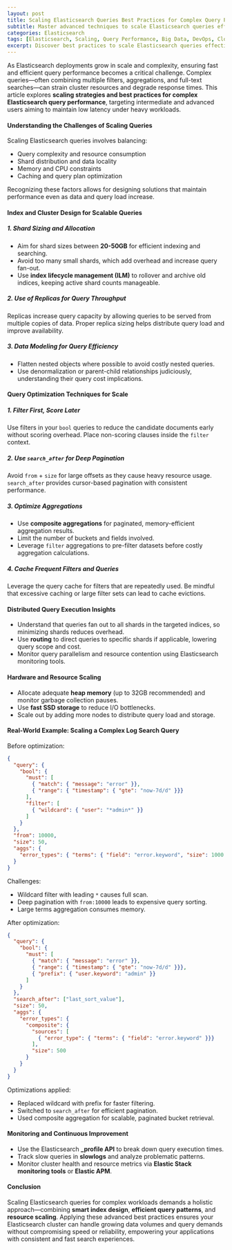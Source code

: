 ```yaml
---
layout: post
title: Scaling Elasticsearch Queries Best Practices for Complex Query Performance
subtitle: Master advanced techniques to scale Elasticsearch queries efficiently for complex workloads and high throughput environments
categories: Elasticsearch
tags: [Elasticsearch, Scaling, Query Performance, Big Data, DevOps, Cloud Native, Search Optimization]
excerpt: Discover best practices to scale Elasticsearch queries effectively. Learn how to optimize complex queries and improve cluster performance for large-scale search applications.
---
```

As Elasticsearch deployments grow in scale and complexity, ensuring fast and efficient query performance becomes a critical challenge. Complex queries—often combining multiple filters, aggregations, and full-text searches—can strain cluster resources and degrade response times. This article explores **scaling strategies and best practices for complex Elasticsearch query performance**, targeting intermediate and advanced users aiming to maintain low latency under heavy workloads.

#### Understanding the Challenges of Scaling Queries

Scaling Elasticsearch queries involves balancing:

- Query complexity and resource consumption
- Shard distribution and data locality
- Memory and CPU constraints
- Caching and query plan optimization

Recognizing these factors allows for designing solutions that maintain performance even as data and query load increase.

#### Index and Cluster Design for Scalable Queries

##### 1. Shard Sizing and Allocation

- Aim for shard sizes between **20-50GB** for efficient indexing and searching.
- Avoid too many small shards, which add overhead and increase query fan-out.
- Use **index lifecycle management (ILM)** to rollover and archive old indices, keeping active shard counts manageable.

##### 2. Use of Replicas for Query Throughput

Replicas increase query capacity by allowing queries to be served from multiple copies of data. Proper replica sizing helps distribute query load and improve availability.

##### 3. Data Modeling for Query Efficiency

- Flatten nested objects where possible to avoid costly nested queries.
- Use denormalization or parent-child relationships judiciously, understanding their query cost implications.

#### Query Optimization Techniques for Scale

##### 1. Filter First, Score Later

Use filters in your `bool` queries to reduce the candidate documents early without scoring overhead. Place non-scoring clauses inside the `filter` context.

##### 2. Use `search_after` for Deep Pagination

Avoid `from` + `size` for large offsets as they cause heavy resource usage. `search_after` provides cursor-based pagination with consistent performance.

##### 3. Optimize Aggregations

- Use **composite aggregations** for paginated, memory-efficient aggregation results.
- Limit the number of buckets and fields involved.
- Leverage `filter` aggregations to pre-filter datasets before costly aggregation calculations.

##### 4. Cache Frequent Filters and Queries

Leverage the query cache for filters that are repeatedly used. Be mindful that excessive caching or large filter sets can lead to cache evictions.

#### Distributed Query Execution Insights

- Understand that queries fan out to all shards in the targeted indices, so minimizing shards reduces overhead.
- Use **routing** to direct queries to specific shards if applicable, lowering query scope and cost.
- Monitor query parallelism and resource contention using Elasticsearch monitoring tools.

#### Hardware and Resource Scaling

- Allocate adequate **heap memory** (up to 32GB recommended) and monitor garbage collection pauses.
- Use **fast SSD storage** to reduce I/O bottlenecks.
- Scale out by adding more nodes to distribute query load and storage.

#### Real-World Example: Scaling a Complex Log Search Query

Before optimization:

```json
{
  "query": {
    "bool": {
      "must": [
        { "match": { "message": "error" }},
        { "range": { "timestamp": { "gte": "now-7d/d" }}}
      ],
      "filter": [
        { "wildcard": { "user": "*admin*" }}
      ]
    }
  },
  "from": 10000,
  "size": 50,
  "aggs": {
    "error_types": { "terms": { "field": "error.keyword", "size": 1000 }}
  }
}
```

Challenges:
- Wildcard filter with leading `*` causes full scan.
- Deep pagination with `from:10000` leads to expensive query sorting.
- Large terms aggregation consumes memory.

After optimization:

```json
{
  "query": {
    "bool": {
      "must": [
        { "match": { "message": "error" }},
        { "range": { "timestamp": { "gte": "now-7d/d" }}},
        { "prefix": { "user.keyword": "admin" }}
      ]
    }
  },
  "search_after": ["last_sort_value"],
  "size": 50,
  "aggs": {
    "error_types": {
      "composite": {
        "sources": [
          { "error_type": { "terms": { "field": "error.keyword" }}}
        ],
        "size": 500
      }
    }
  }
}
```

Optimizations applied:
- Replaced wildcard with prefix for faster filtering.
- Switched to `search_after` for efficient pagination.
- Used composite aggregation for scalable, paginated bucket retrieval.

#### Monitoring and Continuous Improvement

- Use the Elasticsearch **_profile API** to break down query execution times.
- Track slow queries in **slowlogs** and analyze problematic patterns.
- Monitor cluster health and resource metrics via **Elastic Stack monitoring tools** or **Elastic APM**.

#### Conclusion

Scaling Elasticsearch queries for complex workloads demands a holistic approach—combining **smart index design**, **efficient query patterns**, and **resource scaling**. Applying these advanced best practices ensures your Elasticsearch cluster can handle growing data volumes and query demands without compromising speed or reliability, empowering your applications with consistent and fast search experiences.

